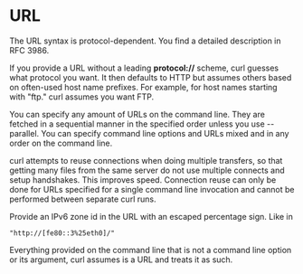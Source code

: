 <!-- Copyright (C) Daniel Stenberg, <daniel@haxx.se>, et al. -->
<!-- SPDX-License-Identifier: curl -->
# URL
The URL syntax is protocol-dependent. You find a detailed description in
RFC 3986.

If you provide a URL without a leading **protocol://** scheme, curl guesses
what protocol you want. It then defaults to HTTP but assumes others based on
often-used host name prefixes. For example, for host names starting with
"ftp." curl assumes you want FTP.

You can specify any amount of URLs on the command line. They are fetched in a
sequential manner in the specified order unless you use --parallel. You can
specify command line options and URLs mixed and in any order on the command
line.

curl attempts to reuse connections when doing multiple transfers, so that
getting many files from the same server do not use multiple connects and setup
handshakes. This improves speed. Connection reuse can only be done for URLs
specified for a single command line invocation and cannot be performed between
separate curl runs.

Provide an IPv6 zone id in the URL with an escaped percentage sign. Like in

    "http://[fe80::3%25eth0]/"

Everything provided on the command line that is not a command line option or
its argument, curl assumes is a URL and treats it as such.
